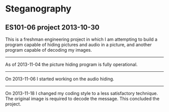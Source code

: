 Steganography
=============

ES101-06 project 2013-10-30
----------------------------

This is a freshman engineering project in which I am attempting to build a program capable of hiding pictures
and audio in a picture, and another program capable of decoding my images.

--------------------------------------------------------------------------------------------------------------------------
As of 2013-11-04 the picture hiding program is fully operational.

--------------------------------------------------------------------------------------------------------------------------
On 2013-11-06 I started working on the audio hiding.

--------------------------------------------------------------------------------------------------------------------------
On 2013-11-18 I changed my coding style to a less satisfactory technique.
The original image is required to decode the message.
This concluded the project.
